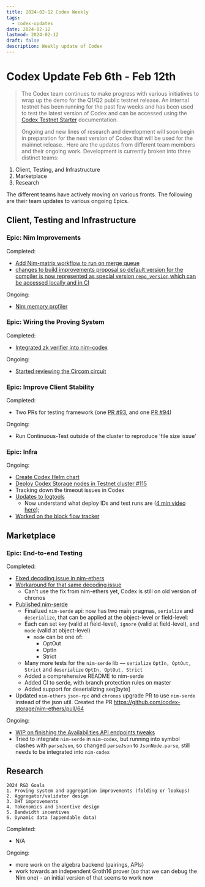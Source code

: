 ```yaml
---
title: 2024-02-12 Codex Weekly
tags:
  - codex-updates
date: 2024-02-12
lastmod: 2024-02-12
draft: false
description: Weekly update of Codex
---
```


# Codex Update Feb 6th - Feb 12th

> The Codex team continues to make progress with various initiatives to wrap up the demo for the Q1/Q2 public testnet release. An internal testnet has been running for the past few weeks and has been used to test the latest version of Codex and can be accessed using the [Codex Testnet Starter](https://github.com/codex-storage/codex-testnet-starter) documentation.
> 
> Ongoing and new lines of research and development will soon begin in preparation for the next version of Codex that will be used for the mainnet release.. Here are the updates from different team members and their ongoing work.
Development is currently broken into three distinct teams: 

1. Client, Testing, and Infrastructure
2. Marketplace 
3. Research

The different teams have actively moving on various fronts. The following are their team updates to various ongoing Epics.

## Client, Testing and Infrastructure

### Epic: Nim Improvements
Completed:
- [Add Nim-matrix workflow to run on merge queue](<https://github.com/codex-storage/nim-codex/pull/693>)
- [changes to build improvements proposal so default version for the compiler is now represented as special version `repo_version` which can be accessed locally and in CI](https://github.com/codex-storage/nim-codex/pull/673/commits/f92d069d82741bb6ae5f51574f7610d79566cc78)

Ongoing:
- [Nim memory profiler](https://github.com/codex-storage/nim-chroprof)

### Epic: Wiring the Proving System
Completed:
- [Integrated zk verifier into nim-codex](https://github.com/codex-storage/nim-codex/pull/683)

Ongoing:
- [Started reviewing the Circom circuit](https://github.com/codex-storage/codex-storage-proofs-circuits/pull/5)

### Epic: Improve Client Stability
Completed:
- Two PRs for testing framework (one [PR #93](https://github.com/codex-storage/cs-codex-dist-tests/pull/93), and one [PR #94](https://github.com/codex-storage/cs-codex-dist-tests/pull/94))


Ongoing:
- Run Continuous-Test outside of the cluster to reproduce 'file size issue'

### Epic: Infra
Ongoing:
- [Create Codex Helm chart](<https://github.com/codex-storage/infra-codex/issues/58>)
- [Deploy Codex Storage nodes in Testnet cluster #115](<https://github.com/codex-storage/infra-codex/issues/115>)
- Tracking down the timeout issues in Codex
- [Updates to logtools](https://github.com/codex-storage/logtools)
  - Now understand what deploy IDs and test runs are ([4 min video here](https://vimeo.com/911297714/5afc6e0056));
- [Worked on the block flow tracker](https://github.com/gmega/blockexc-parser)


## Marketplace

### Epic: End-to-end Testing
Completed:
- [Fixed decoding issue in nim-ethers](https://github.com/codex-storage/nim-ethers/pull/63)
- [Workaround for that same decoding issue](https://github.com/codex-storage/codex-contracts-eth/pull/85)
  - Can't use the fix from nim-ethers yet, Codex is still on old version of chronos 
- [Published nim-serde](https://github.com/codex-storage/nim-serde)
    - Finalized `nim-serde` api: now has two main pragmas, `serialize` and `deserialize`, that can be applied at the object-level or field-level:
    - Each can set `key` (valid at field-level), `ignore`  (valid at field-level), and `mode` (valid at object-level)
        - `mode` can be one of:
            - OptOut
            - OptIn
            - Strict
    - Many more tests for the `nim-serde` lib — `serialize` `OptIn, OptOut, Strict` and `deserialize` `OptIn, OptOut, Strict`
    - Added a comprehensive README to nim-serde
    - Added CI to serde, with branch protection rules on master
    - Added support for deserializing seq[byte]
- Updated `nim-ethers` `json-rpc` and `chronos` upgrade PR to use `nim-serde` instead of the json util. Created the PR https://github.com/codex-storage/nim-ethers/pull/64


Ongoing:
- [WIP on finishing the Availabilities API endpoints tweaks](https://github.com/codex-storage/nim-codex/pull/692)
- Tried to integrate `nim-serde` in `nim-codex`, but running into symbol clashes with `parseJson`, so changed `parseJson` to `JsonNode.parse`, still needs to be integrated into `nim-codex`

## Research
```
2024 R&D Goals
1. Proving system and aggregation improvements (folding or lookups)
2. Aggregator/validator design
3. DHT improvements
4. Tokenomics and incentive design
5. Bandwidth incentives
6. Dynamic data (appendable data)
```
Completed:
- N/A

Ongoing:
- more work on the algebra backend (pairings, APIs)
- work towards an independent Groth16 prover (so that we can debug the Nim one) - an initial version of that seems to work now